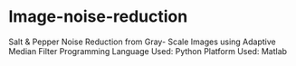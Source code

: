 # Image-noise-reduction
Salt & Pepper Noise Reduction from Gray- Scale Images using Adaptive Median Filter
Programming Language Used: Python
Platform Used: Matlab
